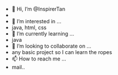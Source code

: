 - 👋 Hi, I’m @InspirerTan
- 
- 👀 I’m interested in ...
- java, html, css
- 🌱 I’m currently learning ...
- java
- 💞️ I’m looking to collaborate on ...
- any basic project so I can learn the ropes
- 📫 How to reach me ...
- mail..

<!---
InspirerTan/InspirerTan is a ✨ special ✨ repository because its `README.md` (this file) appears on your GitHub profile.
You can click the Preview link to take a look at your changes.
--->

